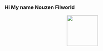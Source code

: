 ### Hi My name Nouzen Filworld

<!--
**Firstvertotest/Firstvertotest** is a ✨ _special_ ✨ repository because its `README.md` (this file) appears on your GitHub profile.

Here are some ideas to get you started: Web Developer

- 🔭 I’m currently working on ...
- 🌱 I’m currently learning ...
- 👯 I’m looking to collaborate on ...
- 🤔 I’m looking for help with ...
- 💬 Ask me about ...
- 📫 How to reach me: ...
- 😄 Pronouns: ...
- ⚡ Fun fact: ...
--><div id="header" align="center">
  <img src="https://media.giphy.com/media/EFmBR3KnUI6C7ohtP4/giphy.gif?cid=790b7611wpisbtpp4n0atuknnexnq7y3yapy2w5mz359a82m&ep=v1_gifs_trending&rid=giphy.gif&ct=g" width="100"/>
</div>
